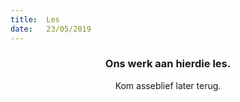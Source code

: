 ```yaml
---
title:  Les
date:   23/05/2019
---
```


### <center>Ons werk aan hierdie les.</center>
<center>Kom asseblief later terug.</center>